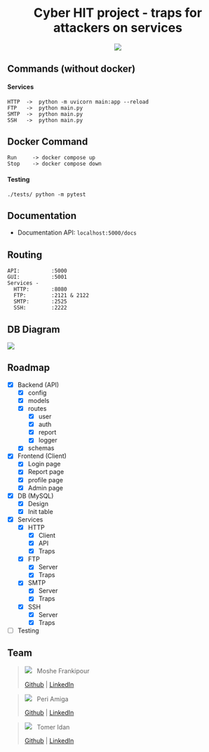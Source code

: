 <div align="center">
  <h1> Cyber HIT project - traps for attackers on services</h1>
  <img src="./assets/banner.png"/>
</div>


## Commands (without docker)
#### Services
```
HTTP  ->  python -m uvicorn main:app --reload 
FTP   ->  python main.py
SMTP  ->  python main.py
SSH   ->  python main.py
```

## Docker Command
```
Run     -> docker compose up
Stop    -> docker compose down
```

#### Testing
` ./tests/ python -m pytest `

## Documentation
- Documentation API: `localhost:5000/docs`

## Routing
```
API:          :5000
GUI:          :5001
Services -
  HTTP:       :8080
  FTP:        :2121 & 2122
  SMTP:       :2525
  SSH:        :2222
```

## DB Diagram
<img src="./assets/sqlmodel.png"/>

## Roadmap
- [x] Backend (API)
  - [x] config
  - [x] models
  - [x] routes
    - [x] user
    - [x] auth
    - [x] report
    - [x] logger
  - [x] schemas
- [x] Frontend (Client)
  - [x] Login page
  - [x] Report page
  - [x] profile page
  - [x] Admin page
- [x] DB (MySQL)
  - [x] Design
  - [x] Init table
- [x] Services
  - [x] HTTP
    - [x] Client
    - [x] API
    - [x] Traps
  - [x] FTP
    - [x] Server
    - [x] Traps
  - [x] SMTP
    - [x] Server
    - [x] Traps
  - [x] SSH
    - [x] Server
    - [x] Traps
- [ ] Testing

## Team
> <a href="https://github.com/mfrankii"><kbd><img src="https://avatars.githubusercontent.com/u/88384146?s=30"/></kbd></a> &nbsp; Moshe Frankipour
>
> [Github](https://github.com/mfrankii) | [LinkedIn](https://www.linkedin.com/in/moshe-frank/) 

> <a href="https://github.com/PeriAmiga"><kbd><img src="https://avatars.githubusercontent.com/u/107958370?s=30"/></kbd></a> &nbsp; Peri Amiga
>
> [Github](https://github.com/PeriAmiga) | [LinkedIn](https://www.linkedin.com/in/peri-amiga-294815246/) 

> <a href="https://github.com/tomerIdan"><kbd><img src="https://avatars.githubusercontent.com/u/105118970?s=30"/></kbd></a> &nbsp; Tomer Idan
>
> [Github](https://github.com/tomerIdan) | [LinkedIn](https://www.linkedin.com/in/tomer-idan-38015b22b/) 
